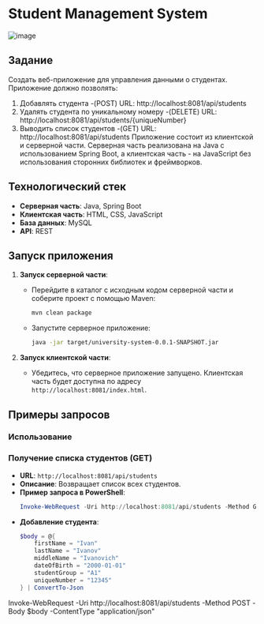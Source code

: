 # Student Management System

![image](https://github.com/user-attachments/assets/033d13ce-00d2-425c-a269-f9ef0e9cf9d7)


## Задание

Создать веб-приложение для управления данными о студентах. Приложение должно позволять:

1. Добавлять студента -(POST)
URL: http://localhost:8081/api/students
2. Удалять студента по уникальному номеру -(DELETE)
URL: http://localhost:8081/api/students/{uniqueNumber}
3. Выводить список студентов -(GET)
URL: http://localhost:8081/api/students
Приложение состоит из клиентской и серверной части. Серверная часть реализована на Java с использованием Spring Boot,
а клиентская часть - на JavaScript без использования сторонних библиотек и фреймворков. 

## Технологический стек

- **Серверная часть**: Java, Spring Boot
- **Клиентская часть**: HTML, CSS, JavaScript
- **База данных**: MySQL
- **API**: REST
  
## Запуск приложения

1. **Запуск серверной части**:
   - Перейдите в каталог с исходным кодом серверной части и соберите проект с помощью Maven:
     ```bash
     mvn clean package
     ```
   - Запустите серверное приложение:
     ```bash
     java -jar target/university-system-0.0.1-SNAPSHOT.jar
     ```

2. **Запуск клиентской части**:
   - Убедитесь, что серверное приложение запущено. Клиентская часть будет доступна по адресу `http://localhost:8081/index.html`.

## Примеры запросов
### Использование 
### Получение списка студентов (GET)

- **URL**: `http://localhost:8081/api/students`
- **Описание**: Возвращает список всех студентов.
- **Пример запроса в PowerShell**:
  ```powershell
  Invoke-WebRequest -Uri http://localhost:8081/api/students -Method GET
- **Добавление студента**:
  ```powershell
  $body = @{
      firstName = "Ivan"
      lastName = "Ivanov"
      middleName = "Ivanovich"
      dateOfBirth = "2000-01-01"
      studentGroup = "A1"
      uniqueNumber = "12345"
  } | ConvertTo-Json

 Invoke-WebRequest -Uri http://localhost:8081/api/students -Method POST -Body $body -ContentType "application/json"
